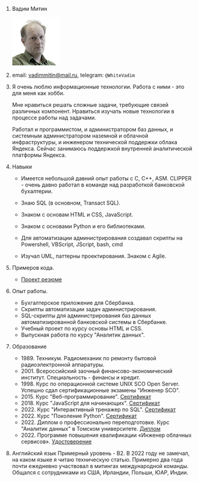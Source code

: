 1. Вадим Митин

    ![мое фото](Mitin.jpg)
2. email: vadimmitin@mail.ru, telegram: `@WhiteVadim`
3. Я очень люблю информационные технологии. Работа с ними - это для меня как хобби.

    Мне нравиться решать сложные задачи, требующие связей различных компонент. Нравиться изучать новые технологии в процессе работы над задачами.

    Работал и программистом, и администратором баз данных, и системным администратором наземной и облачной инфраструктуры, и инженером технической поддержки облака Яндекса. Сейчас занимаюсь поддержкой внутренней аналитической платформы Яндекса.
4. Навыки
    * Имеется небольшой давний опыт работы с С, С++, ASM. CLIPPER - очень давно работал в команде над разработкой банковской бухалтерии.

    * Знаю SQL (в основном, Transact SQL).

    * Знаком с основам HTML и CSS, JavaScript.

    * Знаком с основами Python и его библиотеками. 

    * Для автоматизации администрирования создавал скрипты на Powershell, VBScript, JScript, bash, cmd

    * Изучал UML, паттерны проектирования. Знаком с Agile.
5. Примеров кода.
    * [Проект резюме](https://vadim-ma.github.io/rsschool-cv/cv)
6. Опыт работы.
    * Бухгалтерское приложение для Сбербанка.
    * Скрипты автоматизации задач администрирования.
    * SQL-скрипты для администрирования баз данных автоматизированной банковской системы в Сбербанке.
    * Учебный проект по курсу основы HTML и CSS.
    * Выпускная работа по курсу "Аналитик данных".
7. Образование
    * 1989\. Техникум. Радиомеханик по ремонту бытовой радиоэлектронной аппаратуры.
    * 2001\. Всероссийский заочный финансово-экономический институт. Специальность - финансы и кредит. 
    * 1998\. Курс по операционной системе UNIX SCO Open Server. Успешно сдал сертификационные экзамены "Инженер SCO".
    * 2015\. Курс "Веб-программирование". [Сертификат](https://cert.openedu.ru/downloads/828801267eea4feaaaa27b53d9c57b62/Certificate.pdf)
    * 2018\. Курс "JavaScript для начинающих". [Сертификат](https://stepik.org/cert/108889)
    * 2022\. Курс "Интерактивный тренажер по SQL". [Сертификат](https://stepik.org/cert/108889)
    * 2022\. Курс "Поколение Python". [Сертификат](https://stepik.org/cert/1374639)
    * 2022\. Диплом о профессионально переподготовке. Курс "Аналитик данных" в Томском университете. [Диплом](https://www.vadima.ru/docs/Диплом_Аналитик_данных.pdf)
    * 2022\. Программе повышения квалификации «Инженер облачных сервисов». [Удостоверение](https://www.vadima.ru/docs/Диплом_Инженер_облачных_сервисов_20222ИОС01316.pdf)
8. Английский язык
    Примерный уровень - B2. 
    В 2022 году не замечал, на каком языке я читаю техническую статью. Примерно два года почти ежедневно участвовал в митингах международной команды. Общался с сотрудниками из США, Ирландии, Польши, ЮАР, Индии.